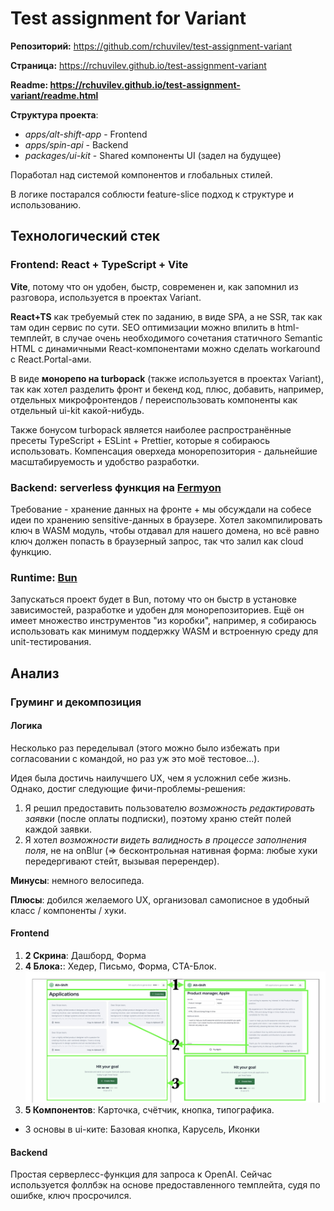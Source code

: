 # Test assignment for Variant

**Репозиторий:** https://github.com/rchuvilev/test-assignment-variant

**Страница:** https://rchuvilev.github.io/test-assignment-variant

**Readme: https://rchuvilev.github.io/test-assignment-variant/readme.html**

**Структура проекта**: 

- _apps/alt-shift-app_ - Frontend
- _apps/spin-api_ - Backend
- _packages/ui-kit_ - Shared компоненты UI (задел на будущее)

Поработал над системой компонентов и глобальных стилей.

В логике постарался соблюсти feature-slice подход к структуре и использованию.

## Технологический стек

### Frontend: React + TypeScript + Vite

**Vite**, потому что он удобен, быстр, современен и, как запомнил из разговора, используется в проектах Variant.

**React+TS** как требуемый стек по заданию, в виде SPA, а не SSR, так как там один сервис по сути. SEO оптимизации
можно впилить в html-темплейт, в случае очень необходимого сочетания статичного Semantic HTML с динамичными React-компонентами
можно сделать workaround с React.Portal-ами.

В виде **монорепо на turbopack** (также используется в проектах Variant), так как хотел разделить фронт и бекенд код,
плюс, добавить, например, отдельных микрофронтендов / переиспользовать компоненты как
отдельный ui-kit какой-нибудь.

Также бонусом turbopack является наиболее распространённые пресеты TypeScript + ESLint + Prettier, которые я собираюсь использовать.
Компенсация оверхеда монорепозитория - дальнейшие масштабируемость и удобство разработки.

### Backend: serverless функция на [Fermyon](https://www.fermyon.com/)

Требование - хранение данных на фронте + мы обсуждали на собесе идеи по хранению sensitive-данных в браузере.
Хотел закомпилировать ключ в WASM модуль, чтобы отдавал для нашего домена, но всё равно ключ должен попасть в браузерный запрос, так что залил как cloud функцию.

### Runtime: [Bun](https://bun.sh/)

Запускаться проект будет в Bun, потому что он быстр в установке зависимостей, разработке и удобен для монорепозиториев.
Ещё он имеет множество инструментов "из коробки", например, я собираюсь использовать как минимум поддержку WASM и встроенную
среду для unit-тестирования.

## Анализ

### Груминг и декомпозиция

#### Логика

Несколько раз переделывал (этого можно было избежать при согласовании с командой, но раз уж это моё тестовое...).

Идея была достичь наилучшего UX, чем я усложнил себе жизнь. Однако, достиг следующие фичи-проблемы-решения:

1) Я решил предоставить пользователю _возможность редактировать заявки_ (после оплаты подписки), поэтому храню стейт полей каждой заявки.
2) Я хотел _возможности видеть валидность в процессе заполнения поля_, не на onBlur (=> бесконтрольная нативная форма: любые хуки передергивают стейт, вызывая перерендер).

**Минусы**: немного велосипеда.

**Плюсы**: добился желаемого UX, организовал самописное в удобный класс / компоненты / хуки.


#### Frontend

1. **2 Скрина**: Дашборд, Форма
2. **4 Блока:**: Хедер, Письмо, Форма, CTA-Блок.
![analysis.blocks.png](https://github.com/rchuvilev/test-assignment-variant/blob/main/.readme/analysis.blocks.png?raw=true)
3. **5 Компонентов**: Карточка, счётчик, кнопка, типографика.
+ 3 основы в ui-ките: Базовая кнопка, Карусель, Иконки

#### Backend
Простая серверлесс-функция для запроса к OpenAI. Сейчас используется фоллбэк на основе предоставленного темплейта, судя по ошибке, ключ просрочился.
